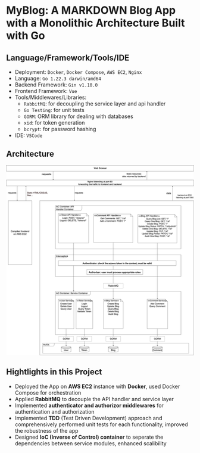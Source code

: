 # MyBlog: A MARKDOWN Blog App with a Monolithic Architecture Built with Go

## Language/Framework/Tools/IDE
+ Deployment: `Docker`, `Docker Compose`, `AWS EC2`, `Nginx`
+ Language: `Go 1.22.3 darwin/amd64`
+ Backend Framework: `Gin v1.10.0`
+ Frontend Framework: `Vue`
+ Tools/Middlewares/Libraries:
  + `RabbitMQ`: for decoupling the service layer and api handler
  + `Go Testing`: for unit tests
  + `GORM`: ORM library for dealing with databases
  + `xid`: for token generation
  + `bcrypt`: for password hashing
+ IDE: `VSCode`


## Architecture


![Architecture](./docs/imgs/architecture.png)


## Hightlights in this Project
+ Deployed the App on **AWS EC2** instance with **Docker**, used Docker Compose for orchestration
+ Applied **RabbitMQ** to decouple the API handler and service layer
+ Implemented **authenticator and authorizor middlewares** for authentication and authorization
+ Implemented **TDD** (Test Driven Development) approach and comprehensively performed unit tests for each functionality, improved the robustness of the app
+ Designed **IoC (Inverse of Control) container** to seperate the dependencies between service modules, enhanced scalibility
